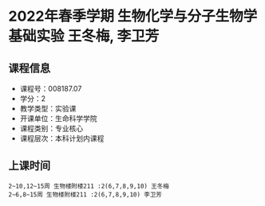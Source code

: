 # 2022年春季学期 生物化学与分子生物学基础实验 王冬梅, 李卫芳






## 课程信息

- 课程号：008187.07
- 学分：2
- 教学类型：实验课
- 开课单位：生命科学学院
- 课程类别：专业核心
- 课程层次：本科计划内课程

## 上课时间

```
2~10,12~15周 生物楼附楼211 :2(6,7,8,9,10) 王冬梅
2~6,8~15周 生物楼附楼211 :2(6,7,8,9,10) 李卫芳
```


